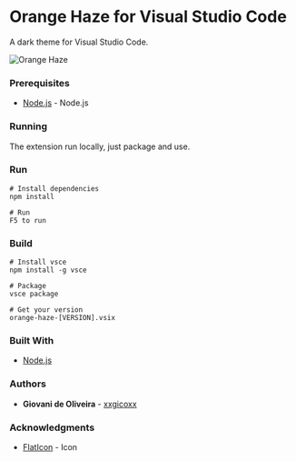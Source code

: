 # Orange Haze for Visual Studio Code
A dark theme for Visual Studio Code.

![Orange Haze](https://i.imgur.com/Yxp7JSx.png)

### Prerequisites
* [Node.js](https://nodejs.org/en/) - Node.js

### Running
The extension run locally, just package and use.

### Run
````
# Install dependencies
npm install

# Run
F5 to run
````

### Build
````
# Install vsce
npm install -g vsce

# Package
vsce package

# Get your version
orange-haze-[VERSION].vsix
````

### Built With
* [Node.js](https://nodejs.org/en/)

### Authors
* **Giovani de Oliveira** - [xxgicoxx](https://github.com/xxgicoxx)

### Acknowledgments
* [FlatIcon](https://www.flaticon.com/) - Icon